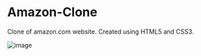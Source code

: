 # Amazon-Clone
Clone of amazon.com website. Created using HTML5 and CSS3.

![image](https://github.com/rj-prema/Amazon-Clone/assets/68547506/5f0b19d4-4338-46f4-81fd-ab2b1478a3cf)

